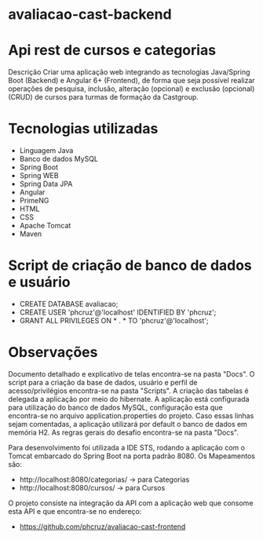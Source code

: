 # avaliacao-cast-backend

# Api rest de cursos e categorias

Descrição Criar uma aplicação web integrando as tecnologias Java/Spring Boot (Backend) e Angular 6+ (Frontend), de forma que seja possível realizar operações de pesquisa, inclusão, alteração (opcional) e exclusão (opcional) (CRUD) de cursos para turmas de formação da Castgroup.

# Tecnologias utilizadas

* Linguagem Java
* Banco de dados MySQL
* Spring Boot
* Spring WEB
* Spring Data JPA
* Angular
* PrimeNG
* HTML
* CSS
* Apache Tomcat
* Maven

# Script de criação de banco de dados e usuário

* CREATE DATABASE avaliacao;
* CREATE USER 'phcruz'@'localhost' IDENTIFIED BY 'phcruz';
* GRANT ALL PRIVILEGES ON * . * TO 'phcruz'@'localhost';

# Observações
Documento detalhado e explicativo de telas encontra-se na pasta "Docs". O script para a criação da base de dados, usuário e perfil de acesso/privilégios encontra-se na pasta "Scripts". A criação das tabelas é delegada a aplicação por meio do hibernate. A aplicação está configurada para utilização do banco de dados MySQL, configuração esta que encontra-se no arquivo application.properties do projeto. Caso essas linhas sejam comentadas, a aplicação utilizará por default o banco de dados em memória H2. As regras gerais do desafio encontra-se na pasta "Docs".

Para desenvolvimento foi utilizada a IDE STS, rodando a aplicação com o Tomcat embarcado do Spring Boot na porta padrão 8080. Os Mapeamentos são:

* http://localhost:8080/categorias/ -> para Categorias
* http://localhost:8080/cursos/ -> para Cursos

O projeto consiste na integração da API com a aplicação web que consome esta API e que encontra-se no endereço:

* https://github.com/phcruz/avaliacao-cast-frontend
